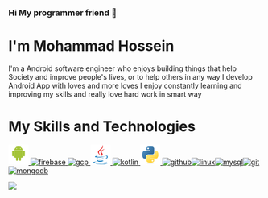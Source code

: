 ### Hi My programmer friend 👋
# I'm Mohammad Hossein
I'm a Android software engineer who enjoys building things that help Society and improve people's lives, or to help others in any way 
I develop Android App with loves and more loves
I enjoy constantly learning and improving my skills and really love hard work in smart way

# My Skills and Technologies


<p dir="auto" align="left"> <a href="https://developer.android.com" rel="nofollow"> <img src="https://raw.githubusercontent.com/devicons/devicon/master/icons/android/android-original-wordmark.svg" alt="android" style="max-width: 100%;" width="40" height="40"> </a><a href="https://firebase.google.com/" rel="nofollow"> <img src="https://camo.githubusercontent.com/dd4b2422ed3bfc9da88c43d18550375c66f9584327dff7ecc19315ce50b96f07/68747470733a2f2f7777772e766563746f726c6f676f2e7a6f6e652f6c6f676f732f66697265626173652f66697265626173652d69636f6e2e737667" alt="firebase" data-canonical-src="https://www.vectorlogo.zone/logos/firebase/firebase-icon.svg" style="max-width: 100%;" width="40" height="40"> </a><a href="https://cloud.google.com" rel="nofollow"> <img src="https://camo.githubusercontent.com/582944f6627732531ce1a2e20ad43538d1896e16a5f159ea28fd137dbb8e798a/68747470733a2f2f7777772e766563746f726c6f676f2e7a6f6e652f6c6f676f732f676f6f676c655f636c6f75642f676f6f676c655f636c6f75642d69636f6e2e737667" alt="gcp" data-canonical-src="https://www.vectorlogo.zone/logos/google_cloud/google_cloud-icon.svg" style="max-width: 100%;" width="40" height="40"> </a> <a href="https://www.java.com" rel="nofollow"> <img src="https://raw.githubusercontent.com/devicons/devicon/master/icons/java/java-original.svg" alt="java" style="max-width: 100%;" width="40" height="40"> </a> <a href="https://kotlinlang.org" rel="nofollow"> <img src="https://camo.githubusercontent.com/76ae44a94388e048be2d8f5730d221c844f291162e6c5cdd632b1623a1b859f8/68747470733a2f2f7777772e766563746f726c6f676f2e7a6f6e652f6c6f676f732f6b6f746c696e6c616e672f6b6f746c696e6c616e672d69636f6e2e737667" alt="kotlin" data-canonical-src="https://www.vectorlogo.zone/logos/kotlinlang/kotlinlang-icon.svg" style="max-width: 100%;" width="40" height="40"> </a> <a href="https://www.python.org" rel="nofollow"> <img src="https://raw.githubusercontent.com/devicons/devicon/master/icons/python/python-original.svg" alt="python" style="max-width: 100%;" width="40" height="40"> </a><a href="https://github.com/"><img src="https://camo.githubusercontent.com/0cb88d005d2975de1f0f089f3de494f09733ead3632f64c4907e3b4cadd2d107/68747470733a2f2f696d672e736869656c64732e696f2f62616467652f4769744875622d696e666f726d6174696f6e616c3f7374796c653d666c61742d737175617265266c6f676f3d476974487562266c6f676f436f6c6f723d776869746526636f6c6f723d313831373137" alt="github" data-canonical-src="https://img.shields.io/badge/GitHub-informational?style=flat-square&amp;logo=GitHub&amp;logoColor=white&amp;color=181717" style="max-width: 100%;"></a><a href="https://www.kernel.org/" rel="nofollow"><img src="https://camo.githubusercontent.com/266a85e5c1a5f5e1f5b2a7d74824af9c16c44816eb101a4d37c43d1729549b57/68747470733a2f2f696d672e736869656c64732e696f2f62616467652f4c696e75782d696e666f726d6174696f6e616c3f7374796c653d666c61742d737175617265266c6f676f3d4c696e7578266c6f676f436f6c6f723d776869746526636f6c6f723d464343363234" alt="linux" data-canonical-src="https://img.shields.io/badge/Linux-informational?style=flat-square&amp;logo=Linux&amp;logoColor=white&amp;color=FCC624" style="max-width: 100%;"></a><a href="https://www.mysql.com/" rel="nofollow"><img src="https://camo.githubusercontent.com/fca1c82cf98c47f7189310bfe2090ab3e85c5b8f390b4df1f9d02f4987ea0e21/68747470733a2f2f696d672e736869656c64732e696f2f62616467652f4d7953514c2d696e666f726d6174696f6e616c3f7374796c653d666c61742d737175617265266c6f676f3d6d7973716c266c6f676f436f6c6f723d776869746526636f6c6f723d343437394131" alt="mysql" data-canonical-src="https://img.shields.io/badge/MySQL-informational?style=flat-square&amp;logo=mysql&amp;logoColor=white&amp;color=4479A1" style="max-width: 100%;"></a><a href="https://git-scm.com/" rel="nofollow"><img src="https://camo.githubusercontent.com/1cd43eb732f27b0d5c0f4ccaa0587668813bedd927530aab5f59bb30b5fa0e80/68747470733a2f2f696d672e736869656c64732e696f2f62616467652f4769742d696e666f726d6174696f6e616c3f7374796c653d666c61742d737175617265266c6f676f3d476974266c6f676f436f6c6f723d776869746526636f6c6f723d463035303332" alt="git" data-canonical-src="https://img.shields.io/badge/Git-informational?style=flat-square&amp;logo=Git&amp;logoColor=white&amp;color=F05032" style="max-width: 100%;"></a><a href="https://www.mongodb.com/" rel="nofollow"><img src="https://camo.githubusercontent.com/c98f6237df57e9e213c49ab7d9f7a1a2948295d821cd6830a9345ea310a6bffe/68747470733a2f2f696d672e736869656c64732e696f2f62616467652f4d6f6e676f44422d696e666f726d6174696f6e616c3f7374796c653d666c61742d737175617265266c6f676f3d6d6f6e676f6462266c6f676f436f6c6f723d776869746526636f6c6f723d304641323443" alt="mongodb" data-canonical-src="https://img.shields.io/badge/MongoDB-informational?style=flat-square&amp;logo=mongodb&amp;logoColor=white&amp;color=0FA24C" style="max-width: 100%;"></a> </p>
  
  
  
<img src="https://camo.githubusercontent.com/c880322bbee8aed2423b325ad69e61583797b5f529911efface635786cb80aa6/68747470733a2f2f6b6f6d617265762e636f6d2f67687076632f3f757365726e616d653d426c616e6b6a26636f6c6f723d627269676874677265656e266c6162656c3df09f91812532305669657773" data-canonical-src="https://komarev.com/ghpvc/?username=mhchofficial&amp;color=brightgreen&amp;label=👁%20Views" style="max-width: 100%;">

<!--
**mhchofficial/mhchofficial** is a ✨ _special_ ✨ repository because its `README.md` (this file) appears on your GitHub profile.

Here are some ideas to get you started:

- 🔭 I’m currently working on ...
- 🌱 I’m currently learning ...
- 👯 I’m looking to collaborate on ...
- 🤔 I’m looking for help with ...
- 💬 Ask me about ...
- 📫 How to reach me: ...
- 😄 Pronouns: ...
- ⚡ Fun fact: ...
-->
